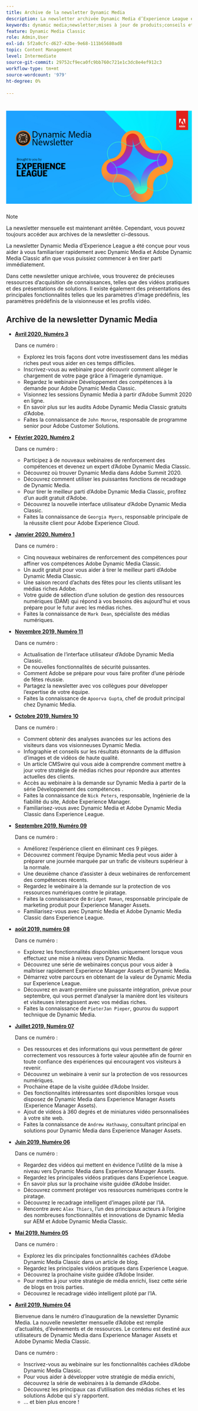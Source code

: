 ```yaml
---
title: Archive de la newsletter Dynamic Media
description: La newsletter archivée Dynamic Media d’Experience League était une newsletter mensuelle conçue pour vous aider à vous familiariser rapidement avec Dynamic Media dans AEM et Dynamic Media Classic.
keywords: dynamic media;newsletter;mises à jour de produits;conseils et astuces;événements;succès client;blog;blogs;images;vidéos;fonctionnalités;fonctionnalités
feature: Dynamic Media Classic
role: Admin,User
exl-id: 5f2a0cfc-d627-42be-9e68-111b65680ad8
topic: Content Management
level: Intermediate
source-git-commit: 29752cf9eca0fc9bb760c721e1c3dc8e4ef912c3
workflow-type: tm+mt
source-wordcount: '979'
ht-degree: 0%

---
```



# ![ Logo de la newsletter Dynamic Media ](/help/using/assets/dynamic-media-newsletter-logo.png)

>[!NOTE]
>
>La newsletter mensuelle est maintenant arrêtée. Cependant, vous pouvez toujours accéder aux archives de la newsletter ci-dessous.

La newsletter Dynamic Media d’Experience League a été conçue pour vous aider à vous familiariser rapidement avec Dynamic Media et Adobe Dynamic Media Classic afin que vous puissiez commencer à en tirer parti immédiatement.

Dans cette newsletter unique archivée, vous trouverez de précieuses ressources d’acquisition de connaissances, telles que des vidéos pratiques et des présentations de solutions. Il existe également des présentations des principales fonctionnalités telles que les paramètres d’image prédéfinis, les paramètres prédéfinis de la visionneuse et les profils vidéo.

<!-- microsite demo page https://experienceleague.adobe.com/tools/dynamic-media-demo/index.html -->

<!-- ## Get inspired. Stay informed.

[Sign up](https://www.adobe.com/subscription/dynamic-media-newsletter.html) to receive the Dynamic Media newsletter on a monthly basis in your inbox. -->

## Archive de la newsletter Dynamic Media

<!-- * **[May 2020, Issue 4](https://expleague.azureedge.net/assets/aem/Experience-Insider-vol.31.html)**

    In this issue:

    * What business continuity means in uncertain times.
    * Key takeaways from the first all-digital Adobe Summit.
    * Must-watch Experience Manager breakout sessions.
    * Summit customer spotlight: Under Armour.
    * Never miss an Experience Insider webinar.
    * Public sector spotlight: The urgent need for digital enrollment.
    * Look what's new in Experience Manager Innovation.
    * Build your Experience Manager skills *live* with the Adobe pros.
    * Connect with the Adobe Experience Manager Community.
    * Fast-track your Adobe expertise with Adobe Experience League. -->

* **[Avril 2020, Numéro 3](https://experienceleague.adobe.com/tools/dynamic-media-demo/newsletter/Dynamic_Media_Newsletter_04_2020_April.html)**

  Dans ce numéro :

   * Explorez les trois façons dont votre investissement dans les médias riches peut vous aider en ces temps difficiles.
   * Inscrivez-vous au webinaire pour découvrir comment alléger le chargement de votre page grâce à l’imagerie dynamique.
   * Regardez le webinaire Développement des compétences à la demande pour Adobe Dynamic Media Classic.
   * Visionnez les sessions Dynamic Media à partir d’Adobe Summit 2020 en ligne.
   * En savoir plus sur les audits Adobe Dynamic Media Classic gratuits d’Adobe.
   * Faites la connaissance de `John Monroe`, responsable de programme senior pour Adobe Customer Solutions.

* **[Février 2020, Numéro 2](https://experienceleague.adobe.com/tools/dynamic-media-demo/newsletter/Dynamic_Media_Newsletter_02_2020_Feb.html)**

  Dans ce numéro :

   * Participez à de nouveaux webinaires de renforcement des compétences et devenez un expert d’Adobe Dynamic Media Classic.
   * Découvrez où trouver Dynamic Media dans Adobe Summit 2020.
   * Découvrez comment utiliser les puissantes fonctions de recadrage de Dynamic Media.
   * Pour tirer le meilleur parti d’Adobe Dynamic Media Classic, profitez d’un audit gratuit d’Adobe.
   * Découvrez la nouvelle interface utilisateur d’Adobe Dynamic Media Classic.
   * Faites la connaissance de `Georgia Myers`, responsable principale de la réussite client pour Adobe Experience Cloud.

* **[Janvier 2020, Numéro 1](https://experienceleague.adobe.com/tools/dynamic-media-demo/newsletter/Dynamic_Media_Newsletter_01_2020_Jan.html)**

  Dans ce numéro :

   * Cinq nouveaux webinaires de renforcement des compétences pour affiner vos compétences Adobe Dynamic Media Classic.
   * Un audit gratuit pour vous aider à tirer le meilleur parti d’Adobe Dynamic Media Classic.
   * Une saison record d’achats des fêtes pour les clients utilisant les médias riches Adobe.
   * Votre guide de sélection d’une solution de gestion des ressources numériques (DAM) qui répond à vos besoins dès aujourd’hui et vous prépare pour le futur avec les médias riches.
   * Faites la connaissance de `Mark Dean`, spécialiste des médias numériques.

* **[Novembre 2019, Numéro 11](https://experienceleague.adobe.com/tools/dynamic-media-demo/newsletter/Dynamic_Media_Newsletter_11_2019_Nov.html)**

  Dans ce numéro :

   * Actualisation de l’interface utilisateur d’Adobe Dynamic Media Classic.
   * De nouvelles fonctionnalités de sécurité puissantes.
   * Comment Adobe se prépare pour vous faire profiter d’une période de fêtes réussie.
   * Partagez la newsletter avec vos collègues pour développer l’expertise de votre équipe.
   * Faites la connaissance de `Apoorva Gupta`, chef de produit principal chez Dynamic Media.

* **[Octobre 2019, Numéro 10](https://experienceleague.adobe.com/tools/dynamic-media-demo/newsletter/Dynamic_Media_Newsletter_10_2019_Oct.html)**

  Dans ce numéro :

   * Comment obtenir des analyses avancées sur les actions des visiteurs dans vos visionneuses Dynamic Media.
   * Infographie et conseils sur les résultats étonnants de la diffusion d’images et de vidéos de haute qualité.
   * Un article CMSwire qui vous aide à comprendre comment mettre à jour votre stratégie de médias riches pour répondre aux attentes actuelles des clients.
   * Accès au webinaire à la demande sur Dynamic Media à partir de la série Développement des compétences .
   * Faites la connaissance de `Nick Peters`, responsable, Ingénierie de la fiabilité du site, Adobe Experience Manager.
   * Familiarisez-vous avec Dynamic Media et Adobe Dynamic Media Classic dans Experience League.

* **[Septembre 2019, Numéro 09](https://experienceleague.adobe.com/tools/dynamic-media-demo/newsletter/Dynamic_Media_Newsletter_09_2019_Sept.html)**

  Dans ce numéro :

   * Améliorez l’expérience client en éliminant ces 9 pièges.
   * Découvrez comment l’équipe Dynamic Media peut vous aider à préparer une journée marquée par un trafic de visiteurs supérieur à la normale.
   * Une deuxième chance d’assister à deux webinaires de renforcement des compétences récents.
   * Regardez le webinaire à la demande sur la protection de vos ressources numériques contre le piratage.
   * Faites la connaissance de `Bridget Roman`, responsable principale de marketing produit pour Experience Manager Assets.
   * Familiarisez-vous avec Dynamic Media et Adobe Dynamic Media Classic dans Experience League.

* **[août 2019, numéro 08](https://experienceleague.adobe.com/tools/dynamic-media-demo/newsletter/Dynamic_Media_Newsletter_08_2019_Aug.html)**

  Dans ce numéro :

   * Explorez les fonctionnalités disponibles uniquement lorsque vous effectuez une mise à niveau vers Dynamic Media.
   * Découvrez une série de webinaires conçus pour vous aider à maîtriser rapidement Experience Manager Assets et Dynamic Media.
   * Démarrez votre parcours en obtenant de la valeur de Dynamic Media sur Experience League.
   * Découvrez en avant-première une puissante intégration, prévue pour septembre, qui vous permet d’analyser la manière dont les visiteurs et visiteuses interagissent avec vos médias riches.
   * Faites la connaissance de `PieterJan Pieper`, gourou du support technique de Dynamic Media.

* **[Juillet 2019, Numéro 07](https://experienceleague.adobe.com/tools/dynamic-media-demo/newsletter/Dynamic_Media_Newsletter_07_2019_July.html)**

  Dans ce numéro :

   * Des ressources et des informations qui vous permettent de gérer correctement vos ressources à forte valeur ajoutée afin de fournir en toute confiance des expériences qui encouragent vos visiteurs à revenir.
   * Découvrez un webinaire à venir sur la protection de vos ressources numériques.
   * Prochaine étape de la visite guidée d’Adobe Insider.
   * Des fonctionnalités intéressantes sont disponibles lorsque vous disposez de Dynamic Media dans Experience Manager Assets (Experience Manager Assets).
   * Ajout de vidéos à 360 degrés et de miniatures vidéo personnalisées à votre site web.
   * Faites la connaissance de `Andrew Hathaway`, consultant principal en solutions pour Dynamic Media dans Experience Manager Assets.

* **[Juin 2019, Numéro 06](https://experienceleague.adobe.com/tools/dynamic-media-demo/newsletter/Dynamic_Media_Newsletter_06_2019_June.html)**

  Dans ce numéro :

   * Regardez des vidéos qui mettent en évidence l’utilité de la mise à niveau vers Dynamic Media dans Experience Manager Assets.
   * Regardez les principales vidéos pratiques dans Experience League.
   * En savoir plus sur la prochaine visite guidée d’Adobe Insider.
   * Découvrez comment protéger vos ressources numériques contre le piratage.
   * Découvrez le recadrage intelligent d’images piloté par l’IA.
   * Rencontre avec `Alex Thiers`, l’un des principaux acteurs à l’origine des nombreuses fonctionnalités et innovations de Dynamic Media sur AEM et Adobe Dynamic Media Classic.

* **[Mai 2019, Numéro 05](https://experienceleague.adobe.com/tools/dynamic-media-demo/newsletter/Dynamic_Media_Newsletter_05_2019_May.html)**

  Dans ce numéro :

   * Explorez les dix principales fonctionnalités cachées d’Adobe Dynamic Media Classic dans un article de blog.
   * Regardez les principales vidéos pratiques dans Experience League.
   * Découvrez la prochaine visite guidée d’Adobe Insider.
   * Pour mettre à jour votre stratégie de média enrichi, lisez cette série de blogs en trois parties.
   * Découvrez le recadrage vidéo intelligent piloté par l’IA.

* **[Avril 2019, Numéro 04](https://experienceleague.adobe.com/tools/dynamic-media-demo/newsletter/Dynamic_Media_Newsletter_04_2019_April.html)**

  Bienvenue dans le numéro d’inauguration de la newsletter Dynamic Media. La nouvelle newsletter mensuelle d’Adobe est remplie d’actualités, d’événements et de ressources. Le contenu est destiné aux utilisateurs de Dynamic Media dans Experience Manager Assets et Adobe Dynamic Media Classic.

  Dans ce numéro :

   * Inscrivez-vous au webinaire sur les fonctionnalités cachées d’Adobe Dynamic Media Classic.
   * Pour vous aider à développer votre stratégie de média enrichi, découvrez la série de webinaires à la demande d’Adobe.
   * Découvrez les principaux cas d’utilisation des médias riches et les solutions Adobe qui s’y rapportent.
   * ... et bien plus encore !

